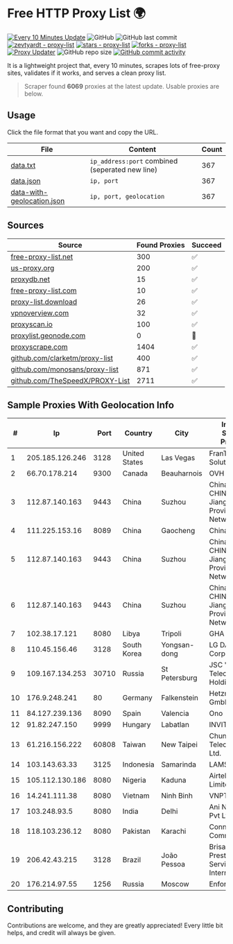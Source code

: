 
# Free HTTP Proxy List 🌍

[![Every 10 Minutes Update](https://github.com/mertguvencli/http-proxy-list/actions/workflows/main.yml/badge.svg?branch=main)](https://github.com/mertguvencli/http-proxy-list/actions/workflows/main.yml)
![GitHub](https://img.shields.io/github/license/mertguvencli/http-proxy-list)
![GitHub last commit](https://img.shields.io/github/last-commit/mertguvencli/http-proxy-list)
[![zevtyardt - proxy-list](https://img.shields.io/static/v1?label=zevtyardt&message=proxy-list&color=blue&logo=github)](https://github.com/zevtyardt/proxy-list "Go to GitHub repo")
[![stars - proxy-list](https://img.shields.io/github/stars/zevtyardt/proxy-list?style=social)](https://github.com/zevtyardt/proxy-list)
[![forks - proxy-list](https://img.shields.io/github/forks/zevtyardt/proxy-list?style=social)](https://github.com/zevtyardt/proxy-list)
[![Proxy Updater](https://github.com/zevtyardt/proxy-list/workflows/Proxy%20Updater/badge.svg)](https://github.com/zevtyardt/proxy-list/actions?query=workflow:"Proxy+Updater")
![GitHub repo size](https://img.shields.io/github/repo-size/zevtyardt/proxy-list)
[![GitHub commit activity](https://img.shields.io/github/commit-activity/m/zevtyardt/proxy-list?logo=commits)](https://github.com/zevtyardt/proxy-list/commits/main)

It is a lightweight project that, every 10 minutes, scrapes lots of free-proxy sites, validates if it works, and serves a clean proxy list.

> Scraper found **6069** proxies at the latest update. Usable proxies are below.

## Usage

Click the file format that you want and copy the URL.

|File|Content|Count|
|----|-------|-----|
|[data.txt](https://raw.githubusercontent.com/mertguvencli/http-proxy-list/main/proxy-list/data.txt)|`ip_address:port` combined (seperated new line)|367|
|[data.json](https://raw.githubusercontent.com/mertguvencli/http-proxy-list/main/proxy-list/data.json)|`ip, port`|367|
|[data-with-geolocation.json](https://raw.githubusercontent.com/mertguvencli/http-proxy-list/main/proxy-list/data-with-geolocation.json)|`ip, port, geolocation`|367|

## Sources

|Source|Found Proxies|Succeed|
|------|-------------|-------|
|[free-proxy-list.net](https://free-proxy-list.net)|300|✅|
|[us-proxy.org](https://www.us-proxy.org)|200|✅|
|[proxydb.net](http://proxydb.net)|15|✅|
|[free-proxy-list.com](https://free-proxy-list.com/?page=&port=&type%5B%5D=http&type%5B%5D=https&up_time=0&search=Search)|10|✅|
|[proxy-list.download](https://www.proxy-list.download/HTTP)|26|✅|
|[vpnoverview.com](https://vpnoverview.com/privacy/anonymous-browsing/free-proxy-servers)|32|✅|
|[proxyscan.io](https://www.proxyscan.io)|100|✅|
|[proxylist.geonode.com](https://proxylist.geonode.com/api/proxy-list?limit=300&page=1&sort_by=lastChecked&sort_type=desc&protocols=http,https)|0|🚫|
|[proxyscrape.com](https://api.proxyscrape.com/v2/?request=displayproxies&protocol=http&timeout=10000&country=all&ssl=all&anonymity=all)|1404|✅|
|[github.com/clarketm/proxy-list](https://raw.githubusercontent.com/clarketm/proxy-list/master/proxy-list-raw.txt)|400|✅|
|[github.com/monosans/proxy-list](https://raw.githubusercontent.com/monosans/proxy-list/main/proxies/http.txt)|871|✅|
|[github.com/TheSpeedX/PROXY-List](https://raw.githubusercontent.com/TheSpeedX/PROXY-List/master/http.txt)|2711|✅|


## Sample Proxies With Geolocation Info

|#|Ip|Port|Country|City|Internet Service Provider|
|-|--|----|-------|----|-------------------------|
|1|205.185.126.246|3128|United States|Las Vegas|FranTech Solutions|
|2|66.70.178.214|9300|Canada|Beauharnois|OVH SAS|
|3|112.87.140.163|9443|China|Suzhou|China Unicom CHINA169 Jiangsu Province Network|
|4|111.225.153.16|8089|China|Gaocheng|Chinanet|
|5|112.87.140.163|9443|China|Suzhou|China Unicom CHINA169 Jiangsu Province Network|
|6|112.87.140.163|9443|China|Suzhou|China Unicom CHINA169 Jiangsu Province Network|
|7|102.38.17.121|8080|Libya|Tripoli|GHA|
|8|110.45.156.46|3128|South Korea|Yongsan-dong|LG DACOM Corporation|
|9|109.167.134.253|30710|Russia|St Petersburg|JSC "ER-Telecom Holding"|
|10|176.9.248.241|80|Germany|Falkenstein|Hetzner Online GmbH|
|11|84.127.239.136|8090|Spain|Valencia|Ono|
|12|91.82.247.150|9999|Hungary|Labatlan|INVITEL Zrt.|
|13|61.216.156.222|60808|Taiwan|New Taipei|Chunghwa Telecom Co., Ltd.|
|14|103.143.63.33|3125|Indonesia|Samarinda|LAMS|
|15|105.112.130.186|8080|Nigeria|Kaduna|Airtel Networks Limited|
|16|14.241.111.38|8080|Vietnam|Ninh Binh|VNPT|
|17|103.248.93.5|8080|India|Delhi|Ani Network Pvt Ltd|
|18|118.103.236.12|8080|Pakistan|Karachi|Connect Communication|
|19|206.42.43.215|3128|Brazil|João Pessoa|Brisanet Prestacao De Servicos De Internet Ltda|
|20|176.214.97.55|1256|Russia|Moscow|Enforta-MSK|



## Contributing

Contributions are welcome, and they are greatly appreciated! Every
little bit helps, and credit will always be given.

